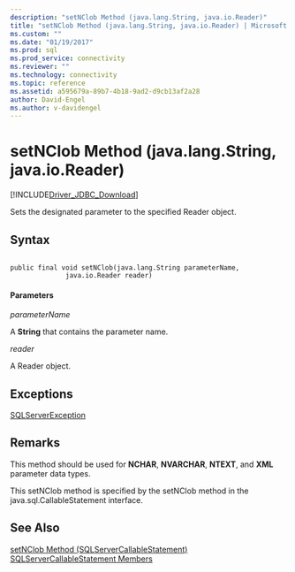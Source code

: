 ```yaml
---
description: "setNClob Method (java.lang.String, java.io.Reader)"
title: "setNClob Method (java.lang.String, java.io.Reader) | Microsoft Docs"
ms.custom: ""
ms.date: "01/19/2017"
ms.prod: sql
ms.prod_service: connectivity
ms.reviewer: ""
ms.technology: connectivity
ms.topic: reference
ms.assetid: a595679a-89b7-4b18-9ad2-d9cb13af2a28
author: David-Engel
ms.author: v-davidengel
---
```

# setNClob Method (java.lang.String, java.io.Reader)
[!INCLUDE[Driver_JDBC_Download](../../../includes/driver_jdbc_download.md)]

  Sets the designated parameter to the specified Reader object.  
  
## Syntax  
  
```  
  
public final void setNClob(java.lang.String parameterName,  
              java.io.Reader reader)  
```  
  
#### Parameters  
 *parameterName*  
  
 A **String** that contains the parameter name.  
  
 *reader*  
  
 A Reader object.  
  
## Exceptions  
 [SQLServerException](../../../connect/jdbc/reference/sqlserverexception-class.md)  
  
## Remarks  
 This method should be used for **NCHAR**, **NVARCHAR**, **NTEXT**, and **XML** parameter data types.  
  
 This setNClob method is specified by the setNClob method in the java.sql.CallableStatement interface.  
  
## See Also  
 [setNClob Method &#40;SQLServerCallableStatement&#41;](../../../connect/jdbc/reference/setnclob-method-sqlservercallablestatement.md)   
 [SQLServerCallableStatement Members](../../../connect/jdbc/reference/sqlservercallablestatement-members.md)  
  
  
